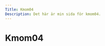 ```yaml
---
Title: Kmom04
Description: Det här är min sida för kmom04.
---
```


Kmom04
==========================
